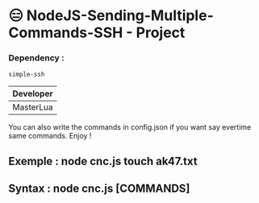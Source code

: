 # 😑 NodeJS-Sending-Multiple-Commands-SSH - Project

### Dependency :
```
simple-ssh
```

| Developer |
| ------- |
| MasterLua |

You can also write the commands in config.json if you want say evertime same commands. Enjoy !

## Exemple : node cnc.js touch ak47.txt
## Syntax : node cnc.js [COMMANDS]
